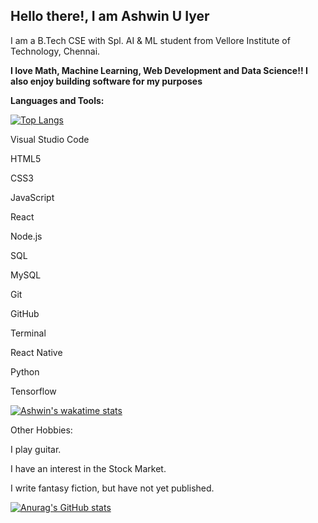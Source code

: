 ## Hello there!, I am Ashwin U Iyer 
I am a B.Tech CSE with Spl. AI & ML student from Vellore Institute of Technology, Chennai. 

**I love Math, Machine Learning, Web Development and Data Science!! 
I also enjoy building software for my purposes**


**Languages and Tools:**

[![Top Langs](https://github-readme-stats.vercel.app/api/top-langs/?username=ashwiniyer176&show_icons=true&theme=radical)](https://github.com/anuraghazra/github-readme-stats)

Visual Studio Code

HTML5

CSS3

JavaScript

React

Node.js

SQL

MySQL

Git

GitHub

Terminal

React Native

Python

Tensorflow


[![Ashwin's wakatime stats](https://github-readme-stats.vercel.app/api/wakatime?username=ashwiniyer176/5007d1dc-5bd3-4a74-b0f6-c41d1edc7a68)](https://github.com/anuraghazra/github-readme-stats)


Other Hobbies:

I play guitar.

I have an interest in the Stock Market.

I write fantasy fiction, but have not yet published.

[![Anurag's GitHub stats](https://github-readme-stats.vercel.app/api?username=ashwiniyer176&show_icons=true&theme=radical)](https://github.com/anuraghazra/github-readme-stats)
